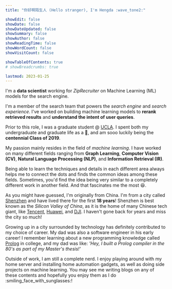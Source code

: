 ```yaml
---
title: "你好啊陌生人 (Hello stranger), I'm Hengda :wave_tone2:"

showEdit: false
showDate: false
showDateUpdated: false
showSummary: false
showAuthor: false
showReadingTime: false
showWordCount: false
showVisitCount: false

showTableOfContents: true
# showBreadcrumbs: true

lastmod: 2023-01-25
---
```


I'm a **data scientist** working for *ZipRecruiter* on Machine Learning (ML) models for the search engine.

I'm a member of the search team that powers the *search engine* and *search experience*.
I've worked on building machine learning models to **rerank retrieved results** and **understand the intent of user queries**.

Prior to this role, I was a graduate student @ [UCLA](https://www.cs.ucla.edu/).
I spent both my undergraduate and graduate life as a :bear:, and am sooo luckily being the **centennial Class of 2019**.

My passion mainly resides in the field of *machine learning*.
I have worked on many different fields ranging from **Graph Learning**, **Computer Vision (CV)**, **Natural Language Processing (NLP)**, and **Information Retrieval (IR)**.

Being able to learn the techniques and details in each different area always helps me to connect the dots and finds the common ideas among these fields.
Sometimes, you'd find the idea being very similar to a completely different work in another field.
And that fascinates me the most :satisfied:.

As you might have guessed, I'm originally from China.
I'm from a city called [Shenzhen](https://en.wikipedia.org/wiki/Shenzhen) and have lived there for the first **18 years**!
Shenzhen is best known as the *Silicon Valley of China*, as it is the home of many Chinese tech giant, like [Tencent](https://www.tencent.com), [Huawei](https://www.huawei.com), and [DJI](https://www.dji.com).
I haven't gone back for years and miss the city so much!

Growing up in a city surrounded by technology has definitely contributed to my choice of career.
My dad was also a software engineer in his early career!
I remember learning about a new programming knowledge called [Prolog](https://en.wikipedia.org/wiki/Prolog) in college, and my dad was like: *'Hey, I built a Prolog compiler in the 80's as part of my Master's thesis!'*

Outside of work, I am still a complete nerd.
I enjoy playing around with my home server and installing home automation gadgets, as well as doing side projects on machine learning.
You may see me writing blogs on any of these contents and hopefully you enjoy them as I do :smiling_face_with_sunglasses:!

